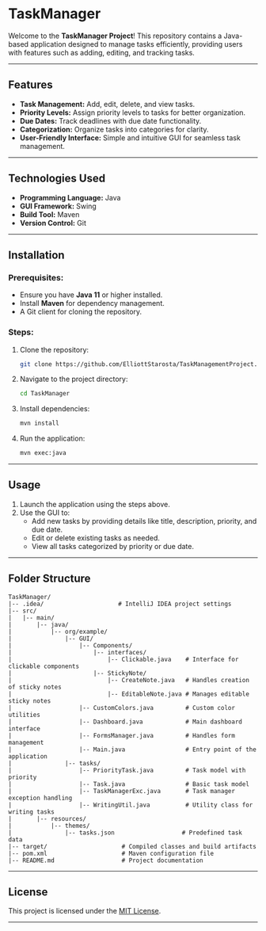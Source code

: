 # TaskManager

Welcome to the **TaskManager Project**! This repository contains a Java-based application designed to manage tasks efficiently, providing users with features such as adding, editing, and tracking tasks.

---

## Features
- **Task Management:** Add, edit, delete, and view tasks.
- **Priority Levels:** Assign priority levels to tasks for better organization.
- **Due Dates:** Track deadlines with due date functionality.
- **Categorization:** Organize tasks into categories for clarity.
- **User-Friendly Interface:** Simple and intuitive GUI for seamless task management.

---

## Technologies Used
- **Programming Language:** Java
- **GUI Framework:** Swing
- **Build Tool:** Maven
- **Version Control:** Git

---

## Installation

### Prerequisites:
- Ensure you have **Java 11** or higher installed.
- Install **Maven** for dependency management.
- A Git client for cloning the repository.

### Steps:
1. Clone the repository:
   ```bash
   git clone https://github.com/ElliottStarosta/TaskManagementProject.git
   ```
2. Navigate to the project directory:
   ```bash
   cd TaskManager
   ```
3. Install dependencies:
   ```bash
   mvn install
   ```
4. Run the application:
   ```bash
   mvn exec:java
   ```

---

## Usage
1. Launch the application using the steps above.
2. Use the GUI to:
    - Add new tasks by providing details like title, description, priority, and due date.
    - Edit or delete existing tasks as needed.
    - View all tasks categorized by priority or due date.

---

## Folder Structure
```
TaskManager/
|-- .idea/                     # IntelliJ IDEA project settings
|-- src/
|   |-- main/
|       |-- java/
|           |-- org/example/
|               |-- GUI/
|                   |-- Components/
|                       |-- interfaces/
|                           |-- Clickable.java    # Interface for clickable components
|                       |-- StickyNote/
|                           |-- CreateNote.java   # Handles creation of sticky notes
|                           |-- EditableNote.java # Manages editable sticky notes
|                   |-- CustomColors.java         # Custom color utilities
|                   |-- Dashboard.java            # Main dashboard interface
|                   |-- FormsManager.java         # Handles form management
|                   |-- Main.java                 # Entry point of the application
|               |-- tasks/
|                   |-- PriorityTask.java         # Task model with priority
|                   |-- Task.java                 # Basic task model
|                   |-- TaskManagerExc.java       # Task manager exception handling
|                   |-- WritingUtil.java          # Utility class for writing tasks
|       |-- resources/
|           |-- themes/
|               |-- tasks.json                   # Predefined task data
|-- target/                     # Compiled classes and build artifacts
|-- pom.xml                     # Maven configuration file
|-- README.md                   # Project documentation
```

---

## License
This project is licensed under the [MIT License](LICENSE.txt).

---
